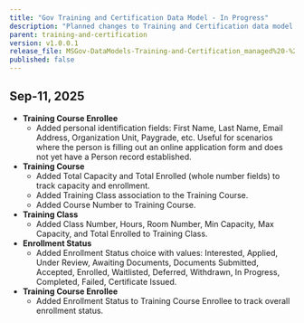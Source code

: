 ```yaml
---
title: "Gov Training and Certification Data Model - In Progress"
description: "Planned changes to Training and Certification data model."
parent: training-and-certification
version: v1.0.0.1
release_file: MSGov-DataModels-Training-and-Certification_managed%20-%201.0.0.1.zip
published: false
---
```


## Sep-11, 2025

-   **Training Course Enrollee**
    - Added personal identification fields: First Name, Last Name, Email Address, Organization Unit, Paygrade, etc. Useful for scenarios where the person is filling out an online application form and does not yet have a Person record established.
-   **Training Course**
    - Added Total Capacity and Total Enrolled (whole number fields) to track capacity and enrollment.
    - Added Training Class association to the Training Course.
    - Added Course Number to Training Course.
-   **Training Class**
    - Added Class Number, Hours, Room Number, Min Capacity, Max Capacity, and Total Enrolled to Training Class.
-   **Enrollment Status**
    - Added Enrollment Status choice with values: Interested, Applied, Under Review, Awaiting Documents, Documents Submitted, Accepted, Enrolled, Waitlisted, Deferred, Withdrawn, In Progress, Completed, Failed, Certificate Issued.
-   **Training Course Enrollee**
    - Added Enrollment Status to Training Course Enrollee to track overall enrollment status.
